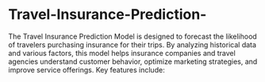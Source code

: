 # Travel-Insurance-Prediction-
The Travel Insurance Prediction Model is designed to forecast the likelihood of travelers purchasing insurance for their trips. By analyzing historical data and various factors, this model helps insurance companies and travel agencies understand customer behavior, optimize marketing strategies, and improve service offerings. Key features include:
